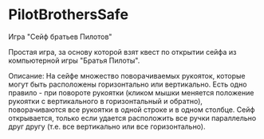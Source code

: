 # PilotBrothersSafe
Игра "Сейф братьев Пилотов"

Простая игра, за основу которой взят квест по открытии сейфа из компьютерной игры "Братья Пилоты".

Описание:
На сейфе множество поворачиваемых рукояток, которые могут быть расположены горизонтально или вертикально. 
Есть одно правило - при повороте рукоятки (кликом мышки меняется положение рукоятки с вертикального в горизонтальный и обратно), поворачиваются все рукоятки в одной строке и в одном столбце. 
Сейф открывается, только если удается расположить все ручки параллельно друг другу (т.е. все вертикально или все горизонтально). 
